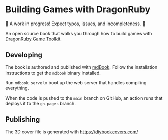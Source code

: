 # Building Games with DragonRuby

🚧 A work in progress! Expect typos, issues, and incompleteness. 🚧

An open source book that walks you through how to build games with [DragonRuby Game Toolkit](https://dragonruby.org/toolkit/game).

## Developing

The book is authored and published with [mdBook](https://rust-lang.github.io/mdBook/guide/installation.html). Follow the installation instructions to get the `mdbook` binary installed.

Run `mdbook serve` to boot up the web server that handles compiling everything.

When the code is pushed to the `main` branch on GitHub, an action runs that deploys it to the `gh-pages` branch.

## Publishing

The 3D cover file is generated with https://diybookcovers.com/
